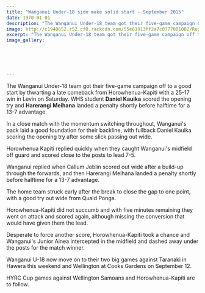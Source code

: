 ```yaml
---
title: "Wanganui Under-18 side make solid start - September 2015"
date: 1970-01-01
description: "The Wanganui Under-18 team got their five-game campaign off to a good start by thwarting a late comeback from Horowhenua-Kapiti with a 25-17 win in Levin on Saturday, Wanganui Chronicle article 1/9/15"
image: http://c1940652.r52.cf0.rackcdn.com/55e61913ff2a7c0777001082/Rugby-WU-under-18-Kauika.Meihana-1.9.15.jpg
excerpt: "The Wanganui Under-18 team got their five-game campaign off to a good start by thwarting a late comeback from Horowhenua-Kapiti with a 25-17 win in Levin on Saturday. WHS student Daniel Kauika scored the opening try and Harerangi Meihana landed a penalty shortly before halftime for a 13-7 advantage."
image_gallery:
    
    
    
    
    
---
```


<p>The Wanganui Under-18 team got their five-game campaign off to a good start by thwarting a late comeback from Horowhenua-Kapiti with a 25-17 win in Levin on Saturday. WHS student <strong>Daniel Kauika</strong> scored the opening try and <strong>Harerangi Meihana</strong> landed a penalty shortly before halftime for a 13-7 advantage.</p>
<p>In a close match with the momentum switching throughout, Wanganui's pack laid a good foundation for their backline, with fullback Daniel Kauika scoring the opening try after some slick passing out wide.</p>
<p>Horowhenua Kapiti replied quickly when they caught Wanganui's midfield off guard and scored close to the posts to lead 7-5.</p>
<p>Wanganui replied when Callum Joblin scored out wide after a build-up through the forwards, and then Harerangi Meihana landed a penalty shortly before halftime for a 13-7 advantage.</p>
<p>The home team struck early after the break to close the gap to one point, with a good try out wide from Quaid Ponga.</p>
<p>Horowhenua-Kapiti did not succumb and with five minutes remaining they went on attack and scored again, although missing the conversion that would have given them the lead.</p>
<p>Desperate to force another score, Horowhenua-Kapiti took a chance and Wanganui's Junior Ainea intercepted in the midfield and dashed away under the posts for the match winner.</p>
<p>Wanganui U-18 now move on to their two big games against Taranaki in Hawera this weekend and Wellington at Cooks Gardens on September 12.</p>
<p>HYRC Cup games against Wellington Samoans and Horowhenua-Kapiti are to follow.</p>

